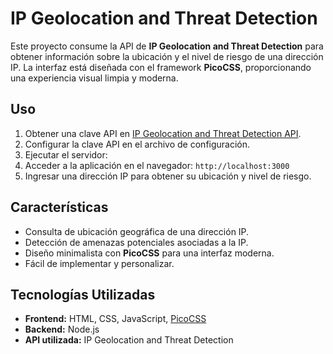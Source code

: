 # IP Geolocation and Threat Detection

Este proyecto consume la API de **IP Geolocation and Threat Detection** para obtener información sobre la ubicación y el nivel de riesgo de una dirección IP. La interfaz está diseñada con el framework **PicoCSS**, proporcionando una experiencia visual limpia y moderna.


## Uso

1. Obtener una clave API en [IP Geolocation and Threat Detection API](https://rapidapi.com/ipcheckapi/api/ip-lookup-threat-detection-api).
2. Configurar la clave API en el archivo de configuración.
3. Ejecutar el servidor:
4. Acceder a la aplicación en el navegador: `http://localhost:3000`
5. Ingresar una dirección IP para obtener su ubicación y nivel de riesgo.

## Características

- Consulta de ubicación geográfica de una dirección IP.
- Detección de amenazas potenciales asociadas a la IP.
- Diseño minimalista con **PicoCSS** para una interfaz moderna.
- Fácil de implementar y personalizar.

## Tecnologías Utilizadas

- **Frontend:** HTML, CSS, JavaScript, [PicoCSS](https://picocss.com/)
- **Backend:** Node.js
- **API utilizada:** IP Geolocation and Threat Detection
